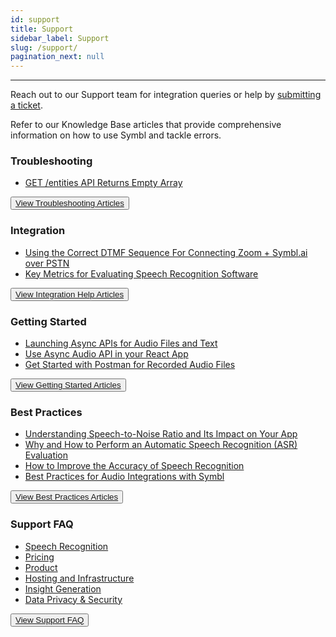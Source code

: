 ```yaml
---
id: support
title: Support
sidebar_label: Support
slug: /support/
pagination_next: null
---
```


--- 

Reach out to our Support team for integration queries or help by [submitting a ticket](https://symbl-ai.zendesk.com/hc/en-us/requests/new). 

Refer to our Knowledge Base articles that provide comprehensive information on how to use Symbl and tackle errors. 

### Troubleshooting

- [GET /entities API Returns Empty Array](https://symbl-ai.zendesk.com/hc/en-us/articles/1500006475301-GET-entities-API-Returns-Empty-Array-)

<button class="button button1"><a href="https://symbl-ai.zendesk.com/hc/en-us/sections/1500001100121-Troubleshooting">View Troubleshooting Articles</a></button><br/>

### Integration

- [Using the Correct DTMF Sequence For Connecting Zoom + Symbl.ai over PSTN](https://symbl-ai.zendesk.com/hc/en-us/articles/1500004480842-Using-the-Correct-DTMF-Sequence-For-Connecting-Zoom-Symbl-ai-over-PSTN)
- [Key Metrics for Evaluating Speech Recognition Software](https://symbl-ai.zendesk.com/hc/en-us/articles/1500004471422-Key-Metrics-for-Evaluating-Speech-Recognition-Software)

<button class="button button1"><a href="https://symbl-ai.zendesk.com/hc/en-us/sections/1500000691842-Help-Guides">View Integration Help Articles</a></button><br/>

### Getting Started

 - [Launching Async APIs for Audio Files and Text](https://symbl-ai.zendesk.com/hc/en-us/articles/1500004473622-Launching-Async-APIs-for-Audio-Files-and-Text)
 - [Use Async Audio API in your React App](https://symbl-ai.zendesk.com/hc/en-us/articles/1500004471482-Use-Async-Audio-API-in-your-React-App)
 - [Get Started with Postman for Recorded Audio Files](https://symbl-ai.zendesk.com/hc/en-us/articles/1500003977321-Get-Started-with-Postman-for-Recorded-Audio-Files)

<button class="button button1"><a href="https://symbl-ai.zendesk.com/hc/en-us/sections/1500000646502-Getting-Started
">View Getting Started Articles</a></button><br/>

### Best Practices

 - [Understanding Speech-to-Noise Ratio and Its Impact on Your App](https://symbl-ai.zendesk.com/hc/en-us/articles/1500004092662-Understanding-Speech-to-Noise-Ratio-and-Its-Impact-on-Your-App)
 - [Why and How to Perform an Automatic Speech Recognition (ASR) Evaluation](https://symbl-ai.zendesk.com/hc/en-us/articles/1500003972221-Why-and-How-to-Perform-an-Automatic-Speech-Recognition-ASR-Evaluation)
 - [How to Improve the Accuracy of Speech Recognition](https://symbl-ai.zendesk.com/hc/en-us/articles/1500003969921-How-to-Improve-the-Accuracy-of-Speech-Recognition)
 - [Best Practices for Audio Integrations with Symbl](https://symbl-ai.zendesk.com/hc/en-us/articles/1500004085602-Best-Practices-for-Audio-Integrations-with-Symbl)

<button class="button button1"><a href="https://symbl-ai.zendesk.com/hc/en-us/sections/1500000644122-Best-Practice-Guides">View Best Practices Articles</a></button><br/>

### Support FAQ
- [Speech Recognition](https://symbl-ai.zendesk.com/hc/en-us/articles/1500004568681-Speech-Recognition)
- [Pricing](https://symbl-ai.zendesk.com/hc/en-us/articles/1500004568461-Pricing)
- [Product](https://symbl-ai.zendesk.com/hc/en-us/articles/1500004566521-Product)
- [Hosting and Infrastructure](https://symbl-ai.zendesk.com/hc/en-us/articles/1500004565581-Hosting-and-Infrastructure)
- [Insight Generation](https://symbl-ai.zendesk.com/hc/en-us/articles/1500004565261-Insight-Generation)
- [Data Privacy & Security](https://symbl-ai.zendesk.com/hc/en-us/articles/1500004694702-Data-Privacy-Security)


<button class="button button1"><a href="https://symbl-ai.zendesk.com/hc/en-us/sections/1500000713882-FAQ">View Support FAQ</a></button><br/>
 
 